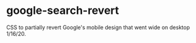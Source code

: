 # google-search-revert
CSS to partially revert Google's mobile design that went wide on desktop 1/16/20.
